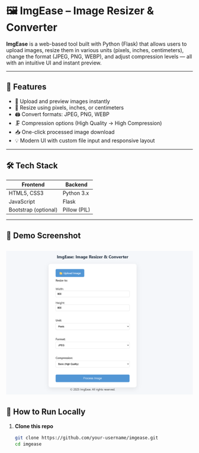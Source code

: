 # 🖼️ ImgEase – Image Resizer & Converter

**ImgEase** is a web-based tool built with Python (Flask) that allows users to upload images, resize them in various units (pixels, inches, centimeters), change the format (JPEG, PNG, WEBP), and adjust compression levels — all with an intuitive UI and instant preview.

---

## 🚀 Features

- 📁 Upload and preview images instantly
- 🔧 Resize using pixels, inches, or centimeters
- 🖨 Convert formats: JPEG, PNG, WEBP
- 🗜️ Compression options (High Quality → High Compression)
- 📥 One-click processed image download
- 💡 Modern UI with custom file input and responsive layout

---

## 🛠️ Tech Stack

| Frontend     | Backend       |
|--------------|---------------|
| HTML5, CSS3  | Python 3.x    |
| JavaScript   | Flask         |
| Bootstrap (optional) | Pillow (PIL) |

---

## 📸 Demo Screenshot

![ImgEase Preview](static/ImgEase.png)
---

## 🔧 How to Run Locally

1. **Clone this repo**  
   ```bash
   git clone https://github.com/your-username/imgease.git
   cd imgease
